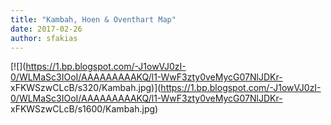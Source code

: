 ```yaml
---
title: "Kambah, Hoen & Oventhart Map"
date: 2017-02-26
author: sfakias
---
```


[![](https://1.bp.blogspot.com/-J1owVJ0zI-0/WLMaSc3IOoI/AAAAAAAAAKQ/l1-WwF3zty0veMycG07NlJDKr-
xFKWSzwCLcB/s320/Kambah.jpg)](https://1.bp.blogspot.com/-J1owVJ0zI-0/WLMaSc3IOoI/AAAAAAAAAKQ/l1-WwF3zty0veMycG07NlJDKr-
xFKWSzwCLcB/s1600/Kambah.jpg)



